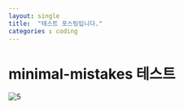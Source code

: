 ```yaml
---
layout: single
title:  "테스트 포스팅입니다."
categories : coding
---
```


# minimal-mistakes 테스트

![5](C:\Users\jisun\OneDrive\문서\maymm3-github\maymm33.github.io\images\2022-04-18-TIL\5.jpg)

